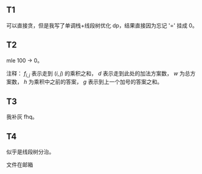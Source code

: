 ## T1

可以直接贪，但是我写了单调栈+线段树优化 dp，结果直接因为忘记 '=' 挂成 0。

## T2

mle 100 -> 0。

注释： $f_{i,j}$ 表示走到 $(i,j)$ 的乘积之和， $d$ 表示走到此处的加法方案数， $w$ 为总方案数， $h$ 为乘积中之前的答案， $g$ 表示到上一个加号的答案之和。

## T3

我补灰 fhq。

## T4

似乎是线段树分治。

文件在邮箱
